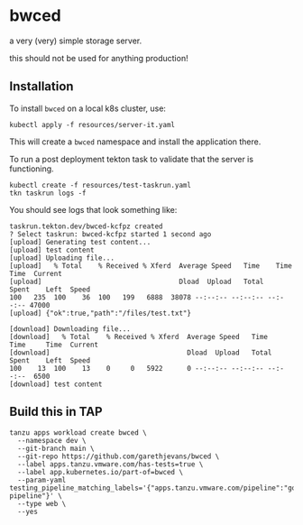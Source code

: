 # bwced 

a very (very) simple storage server.

this should not be used for anything production!

## Installation

To install `bwced` on a local k8s cluster, use: 

```shell
kubectl apply -f resources/server-it.yaml
```

This will create a `bwced` namespace and install the application there.

To run a post deployment tekton task to validate that the server is functioning.

```shell
kubectl create -f resources/test-taskrun.yaml
tkn taskrun logs -f
```

You should see logs that look something like:

```shell
taskrun.tekton.dev/bwced-kcfpz created
? Select taskrun: bwced-kcfpz started 1 second ago
[upload] Generating test content...
[upload] test content
[upload] Uploading file...
[upload]   % Total    % Received % Xferd  Average Speed   Time    Time     Time  Current
[upload]                                  Dload  Upload   Total   Spent    Left  Speed
100   235  100    36  100   199   6888  38078 --:--:-- --:--:-- --:--:-- 47000
[upload] {"ok":true,"path":"/files/test.txt"}

[download] Downloading file...
[download]   % Total    % Received % Xferd  Average Speed   Time    Time     Time  Current
[download]                                  Dload  Upload   Total   Spent    Left  Speed
100    13  100    13    0     0   5922      0 --:--:-- --:--:-- --:--:--  6500
[download] test content
```

## Build this in TAP

```shell
tanzu apps workload create bwced \
  --namespace dev \
  --git-branch main \
  --git-repo https://github.com/garethjevans/bwced \
  --label apps.tanzu.vmware.com/has-tests=true \
  --label app.kubernetes.io/part-of=bwced \
  --param-yaml testing_pipeline_matching_labels='{"apps.tanzu.vmware.com/pipeline":"golang-pipeline"}' \
  --type web \
  --yes
```
